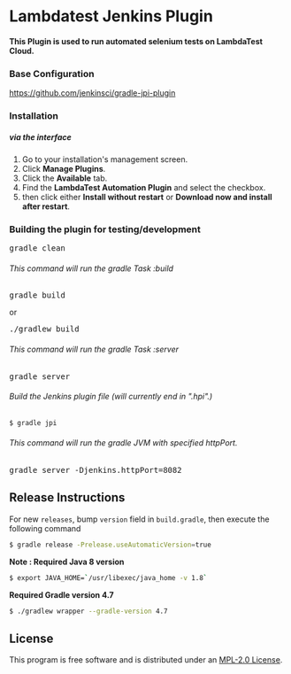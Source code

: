 # Lambdatest Jenkins Plugin

#### This Plugin is used to run automated selenium tests on LambdaTest Cloud.

### Base Configuration
https://github.com/jenkinsci/gradle-jpi-plugin

### Installation

##### via the interface
1. Go to your installation's management screen.
2. Click **Manage Plugins**.
3. Click the **Available** tab.
4. Find the **LambdaTest Automation Plugin** and select the checkbox.
5. then click either **Install without restart** or **Download now and install after restart**.

### Building the plugin for testing/development

<pre>gradle clean</pre>

###### This command will run the gradle Task :build
<pre>gradle build</pre>
or
<pre>./gradlew build</pre>

###### This command will run the gradle Task :server
<pre>gradle server</pre>

###### Build the Jenkins plugin file (will currently end in ".hpi".)
```bash
$ gradle jpi
```

###### This command will run the gradle JVM with specified httpPort.
<pre>gradle server -Djenkins.httpPort=8082</pre>

## Release Instructions

For new `releases`, bump `version` field in `build.gradle`, then execute the following command

```bash
$ gradle release -Prelease.useAutomaticVersion=true
```

**Note : Required Java 8 version** 
```bash
$ export JAVA_HOME=`/usr/libexec/java_home -v 1.8`
```

**Required Gradle version 4.7**
```bash
$ ./gradlew wrapper --gradle-version 4.7
```

## License

This program is free software and is distributed under an [MPL-2.0 License](LICENSE).
